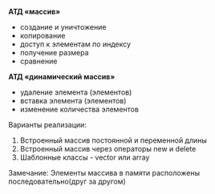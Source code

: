 **АТД «массив»**
- создание и уничтожение 
- копирование 
- доступ к элементам по индексу 
- получение размера 
- сравнение

**АТД «динамический массив»**
- удаление элемента (элементов) 
- вставка элемента (элементов) 
- изменение количества элементов

Варианты реализации:
1) Встроенный массив постоянной и переменной длины
2) Встроенный массив через операторы new и delete
3) Шаблонные классы - vector или array

Замечание:
Элементы массива в памяти расположены последовательно(друг за другом)